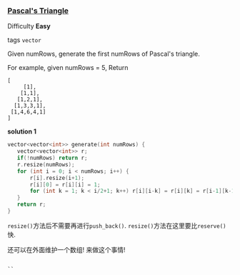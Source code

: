 ### [Pascal's Triangle](https://leetcode.com/problems/pascals-triangle/)   

Difficulty **Easy**

tags `vector`

Given numRows, generate the first numRows of Pascal's triangle.

For example, given numRows = 5,
Return
```
[
     [1],
    [1,1],
   [1,2,1],
  [1,3,3,1],
 [1,4,6,4,1]
]
```
**solution 1**
```c++
vector<vector<int>> generate(int numRows) {
   vector<vector<int>> r;
   if(!numRows) return r;
   r.resize(numRows);
   for (int i = 0; i < numRows; i++) {
       r[i].resize(i+1);
       r[i][0] = r[i][i] = 1;
       for (int k = 1; k < i/2+1; k++) r[i][i-k] = r[i][k] = r[i-1][k-1] + r[i-1][k];
   }
   return r;
}
```
`resize()`方法后不需要再进行`push_back()`. `resize()`方法在这里要比`reserve()`快.


还可以在外面维护一个数组! 来做这个事情!
```

``
